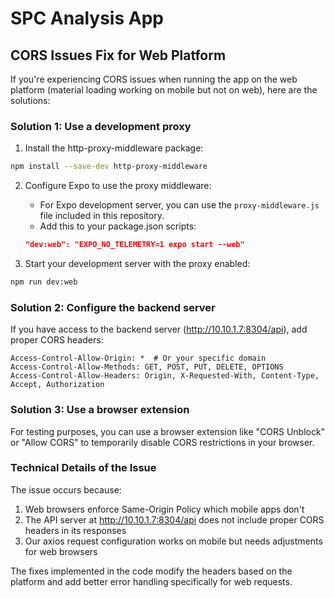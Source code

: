 # SPC Analysis App

## CORS Issues Fix for Web Platform

If you're experiencing CORS issues when running the app on the web platform (material loading working on mobile but not on web), here are the solutions:

### Solution 1: Use a development proxy

1. Install the http-proxy-middleware package:
```bash
npm install --save-dev http-proxy-middleware
```

2. Configure Expo to use the proxy middleware:
   - For Expo development server, you can use the `proxy-middleware.js` file included in this repository.
   - Add this to your package.json scripts:
   ```json
   "dev:web": "EXPO_NO_TELEMETRY=1 expo start --web"
   ```

3. Start your development server with the proxy enabled:
```bash
npm run dev:web
```

### Solution 2: Configure the backend server

If you have access to the backend server (http://10.10.1.7:8304/api), add proper CORS headers:

```
Access-Control-Allow-Origin: *  # Or your specific domain
Access-Control-Allow-Methods: GET, POST, PUT, DELETE, OPTIONS
Access-Control-Allow-Headers: Origin, X-Requested-With, Content-Type, Accept, Authorization
```

### Solution 3: Use a browser extension

For testing purposes, you can use a browser extension like "CORS Unblock" or "Allow CORS" to temporarily disable CORS restrictions in your browser.

### Technical Details of the Issue

The issue occurs because:

1. Web browsers enforce Same-Origin Policy which mobile apps don't
2. The API server at http://10.10.1.7:8304/api does not include proper CORS headers in its responses
3. Our axios request configuration works on mobile but needs adjustments for web browsers

The fixes implemented in the code modify the headers based on the platform and add better error handling specifically for web requests. 